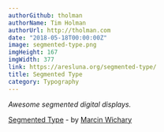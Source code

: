 ```yaml
---
authorGithub: tholman
authorName: Tim Holman
authorUrl: http://tholman.com
date: "2018-05-18T00:00:00Z"
image: segmented-type.png
imgHeight: 167
imgWidth: 377
link: https://aresluna.org/segmented-type/
title: Segmented Type
category: Typography
---
```


_Awesome segmented digital displays._

[Segmented Type](https://aresluna.org/segmented-type/) - by [Marcin Wichary](https://aresluna.org/)
